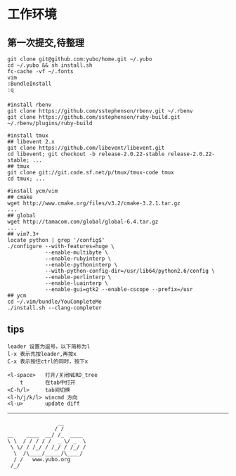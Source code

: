 # 工作环境

## 第一次提交,待整理

    git clone git@github.com:yubo/home.git ~/.yubo
    cd ~/.yubo && sh install.sh
    fc-cache -vf ~/.fonts
    vim
    :BundleInstall
    :q

####
	#install rbenv
    git clone https://github.com/sstephenson/rbenv.git ~/.rbenv
    git clone https://github.com/sstephenson/ruby-build.git ~/.rbenv/plugins/ruby-build

	#install tmux
	## libevent 2.x
	git clone https://github.com/libevent/libevent.git 
	cd libevent; git checkout -b release-2.0.22-stable release-2.0.22-stable; ...
	## tmux
	git clone git://git.code.sf.net/p/tmux/tmux-code tmux
	cd tmux; ...

	#install ycm/vim
	## cmake
	wget http://www.cmake.org/files/v3.2/cmake-3.2.1.tar.gz
	...
	## global 
	wget http://tamacom.com/global/global-6.4.tar.gz
	...
	## vim7.3+
	locate python | grep '/config$'
	./configure --with-features=huge \
	            --enable-multibyte \
	            --enable-rubyinterp \
	            --enable-pythoninterp \
	            --with-python-config-dir=/usr/lib64/python2.6/config \
	            --enable-perlinterp \
	            --enable-luainterp \
	            --enable-gui=gtk2 --enable-cscope --prefix=/usr
	## ycm
	cd ~/.vim/bundle/YouCompleteMe                                                                                                                                                                                  
	./install.sh --clang-completer

## tips        

	leader 设置为逗号，以下简称为l
	l-x 表示先按leader,再按x
	C-x 表示按住ctrl的同时，按下x

	<l-space>	打开/关闭NERD_tree
		t		在tab中打开
	<C-h/l>		tab间切换
	<l-h/j/k/l> wincmd 方向
	<l-u>		update diff


---
                    __
                   / /
    __    ____  __/ /_  ____ 
    \ \  / / / / /  _ \/ _  \
     \ \/ / /_/ / /_/ / /_/ /
      \  /\____/_____/\____/
      / /   www.yubo.org
     /_/
